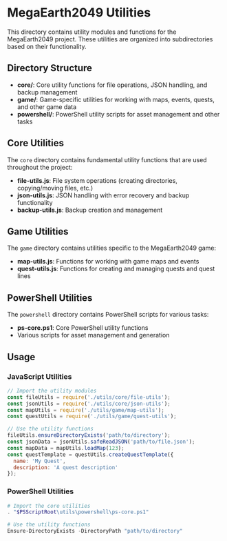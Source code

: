 # MegaEarth2049 Utilities

This directory contains utility modules and functions for the MegaEarth2049 project. These utilities are organized into subdirectories based on their functionality.

## Directory Structure

- **core/**: Core utility functions for file operations, JSON handling, and backup management
- **game/**: Game-specific utilities for working with maps, events, quests, and other game data
- **powershell/**: PowerShell utility scripts for asset management and other tasks

## Core Utilities

The `core` directory contains fundamental utility functions that are used throughout the project:

- **file-utils.js**: File system operations (creating directories, copying/moving files, etc.)
- **json-utils.js**: JSON handling with error recovery and backup functionality
- **backup-utils.js**: Backup creation and management

## Game Utilities

The `game` directory contains utilities specific to the MegaEarth2049 game:

- **map-utils.js**: Functions for working with game maps and events
- **quest-utils.js**: Functions for creating and managing quests and quest lines

## PowerShell Utilities

The `powershell` directory contains PowerShell scripts for various tasks:

- **ps-core.ps1**: Core PowerShell utility functions
- Various scripts for asset management and generation

## Usage

### JavaScript Utilities

```javascript
// Import the utility modules
const fileUtils = require('./utils/core/file-utils');
const jsonUtils = require('./utils/core/json-utils');
const mapUtils = require('./utils/game/map-utils');
const questUtils = require('./utils/game/quest-utils');

// Use the utility functions
fileUtils.ensureDirectoryExists('path/to/directory');
const jsonData = jsonUtils.safeReadJSON('path/to/file.json');
const mapData = mapUtils.loadMap(123);
const questTemplate = questUtils.createQuestTemplate({
  name: 'My Quest',
  description: 'A quest description'
});
```

### PowerShell Utilities

```powershell
# Import the core utilities
. "$PSScriptRoot\utils\powershell\ps-core.ps1"

# Use the utility functions
Ensure-DirectoryExists -DirectoryPath "path/to/directory"
```
